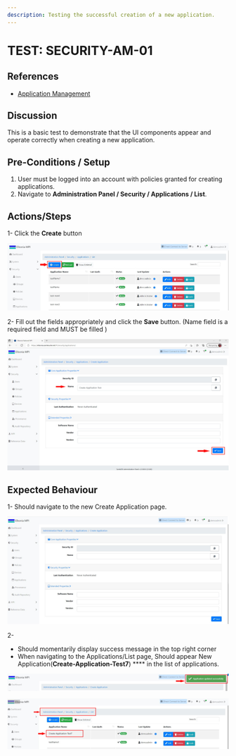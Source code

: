 ```yaml
---
description: Testing the successful creation of a new application.
---
```


# TEST: SECURITY-AM-01

## References

* [Application Management](broken-reference)

## Discussion

This is a basic test to demonstrate that the UI components appear and operate correctly when creating a new application.

## **Pre-Conditions / Setup**

1. User must be logged into an account with policies granted for creating applications.
2. Navigate to **Administration Panel / Security / Applications / List**.

## Actions/Steps

1- Click the **Create** button &#x20;

![](<../../../../../../../../.gitbook/assets/1 (4).jpg>)

2- Fill out the fields appropriately and click the **Save** button. (Name field is a required field and MUST be filled )

![](<../../../../../../../../.gitbook/assets/3 (10).jpg>)

## Expected Behaviour

1- Should navigate to the new Create Application page.

![](<../../../../../../../../.gitbook/assets/2 (1).jpg>)

2-

* Should momentarily display success message in the top right corner
* When navigating to the Applications/List page, Should appear New Application(**Create-Application-Test7**) **** in the list of applications.

![](<../../../../../../../../.gitbook/assets/4 (2).jpg>)

![](../../../../../../../../.gitbook/assets/5.jpg)
